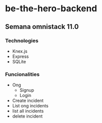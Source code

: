 # be-the-hero-backend
## Semana omnistack 11.0

### Technologies

* Knex.js
* Express
* SQLite

### Funcionalities

* Ong
  * Signup
  * Login
* Create incident
* List ong incidents
* list all incidents
* delete incident

